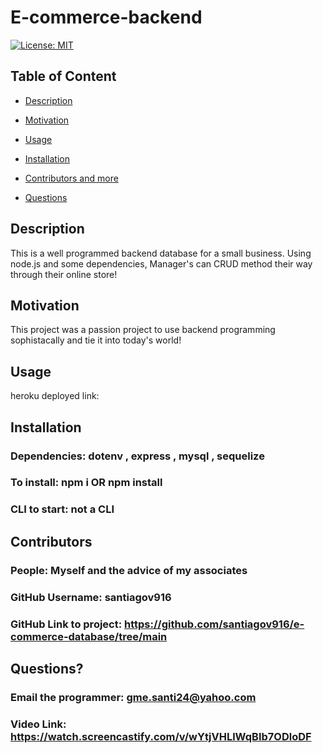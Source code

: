   # E-commerce-backend

  [![License: MIT](https://img.shields.io/badge/License-MIT-yellow.svg)](https://opensource.org/licenses/MIT)
  
  ## Table of Content
  
  * [Description](#description)
  
  * [Motivation](#motivation)
  
  * [Usage](#usage)
  
  * [Installation](#Installation)
  
  * [Contributors and more](#contributors)
  
  * [Questions](#questions)

  ## Description

  This is a well programmed backend database for a small business. Using node.js and some dependencies, Manager's can CRUD method their way through their online store!
  
  ## Motivation

  This project was a passion project to use backend programming sophistacally and tie it into today's world!

  ## Usage

  heroku deployed link:

  ## Installation 

  ### Dependencies: dotenv , express , mysql , sequelize
  ### To install: npm i OR npm install
  ### CLI to start: not a CLI

  ## Contributors

  ### People: Myself and the advice of my associates
  ### GitHub Username: santiagov916
  ### GitHub Link to project: https://github.com/santiagov916/e-commerce-database/tree/main

  ## Questions?

  ### Email the programmer: gme.santi24@yahoo.com
  ### Video Link: https://watch.screencastify.com/v/wYtjVHLlWqBIb7ODloDF